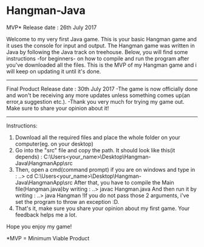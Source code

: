 # Hangman-Java

MVP* Release date : 26th July 2017

Welcome to my very first Java game.
This is your basic Hangman game and it uses the console for input and output.
The Hangman game was written in Java by following the Java track on treehouse.
Below, you will find some instructions -for beginners- on how to compile and run the program after you've downloaded all the files.
This is the MVP of my Hangman game and i will keep on updating it until it's done.

-------------------------------------------------

Final Product Release date : 30th July 2017
-The game is now officially done and won't be receiving any more updates unless something comes up(an error,a suggestion etc.).
-Thank you very much for trying my game out. Make sure to share your opinion about it!

-------------------------------------------------

Instructions:

1) Download all the required files and place the whole folder on your computer(eg. on your desktop)
2) Go into the "src" file and copy the path. It should look like this(it depends) : C:\Users\<your_name>\Desktop\Hangman-Java\HangmanApp\src
3) Then, open a cmd(command prompt) if you are on windows and type in :
  ..> cd C:\Users\<your_name>\Desktop\Hangman-Java\HangmanApp\src
 After that, you have to compile the Main file(Hangman.java)by writing :
 ..> javac Hangman.java
 And then run it by writing :
 ..> java Hangman <place the word to guess> <username> !If you do not pass those 2 arguments, i've set the program to throw an exception :D.
4) That's it, make sure you share your opinion about my first game. Your feedback helps me a lot.

Hope you enjoy my game!

*MVP = Minimum Viable Product
